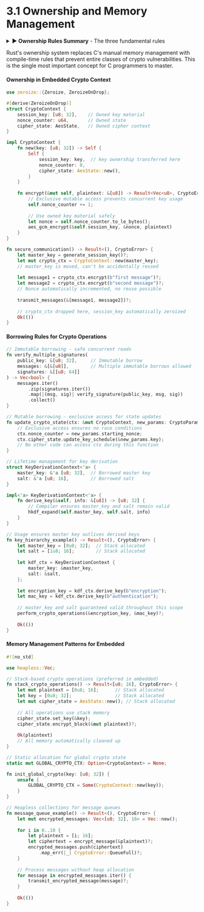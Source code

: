 # 3.1 Ownership and Memory Management

<details>
<summary><strong>▶️ Ownership Rules Summary</strong> - The three fundamental rules</summary>

#### The Three Rules of Ownership
1. **Each value has exactly one owner** - No shared ownership without explicit mechanisms
2. **When the owner goes out of scope, the value is dropped** - Automatic cleanup with Drop trait
3. **Only one mutable reference OR multiple immutable references** - Prevents data races and use-after-free

**Why this matters for crypto:**
- Automatic key zeroization when variables go out of scope
- Compile-time prevention of use-after-free vulnerabilities
- No data races on shared cryptographic state
- Clear ownership of sensitive data throughout the program

</details>

Rust's ownership system replaces C's manual memory management with compile-time rules that prevent entire classes of crypto vulnerabilities. This is the single most important concept for C programmers to master.

#### Ownership in Embedded Crypto Context

```rust
use zeroize::{Zeroize, ZeroizeOnDrop};

#[derive(ZeroizeOnDrop)]
struct CryptoContext {
    session_key: [u8; 32],    // Owned key material
    nonce_counter: u64,       // Owned state
    cipher_state: AesState,   // Owned cipher context
}

impl CryptoContext {
    fn new(key: [u8; 32]) -> Self {
        Self {
            session_key: key,  // key ownership transferred here
            nonce_counter: 0,
            cipher_state: AesState::new(),
        }
    }
    
    fn encrypt(&mut self, plaintext: &[u8]) -> Result<Vec<u8>, CryptoError> {
        // Exclusive mutable access prevents concurrent key usage
        self.nonce_counter += 1;
        
        // Use owned key material safely
        let nonce = self.nonce_counter.to_le_bytes();
        aes_gcm_encrypt(&self.session_key, &nonce, plaintext)
    }
}

fn secure_communication() -> Result<(), CryptoError> {
    let master_key = generate_session_key()?;
    let mut crypto_ctx = CryptoContext::new(master_key);
    // master_key is moved, can't be accidentally reused
    
    let message1 = crypto_ctx.encrypt(b"first message")?;
    let message2 = crypto_ctx.encrypt(b"second message")?;
    // Nonce automatically incremented, no reuse possible
    
    transmit_messages(&[message1, message2])?;
    
    // crypto_ctx dropped here, session_key automatically zeroized
    Ok(())
}
```

#### Borrowing Rules for Crypto Operations

```rust
// Immutable borrowing - safe concurrent reads
fn verify_multiple_signatures(
    public_key: &[u8; 32],     // Immutable borrow
    messages: &[&[u8]],        // Multiple immutable borrows allowed
    signatures: &[[u8; 64]]
) -> Vec<bool> {
    messages.iter()
        .zip(signatures.iter())
        .map(|(msg, sig)| verify_signature(public_key, msg, sig))
        .collect()
}

// Mutable borrowing - exclusive access for state updates
fn update_crypto_state(ctx: &mut CryptoContext, new_params: CryptoParams) {
    // Exclusive access ensures no race conditions
    ctx.nonce_counter = new_params.starting_nonce;
    ctx.cipher_state.update_key_schedule(&new_params.key);
    // No other code can access ctx during this function
}

// Lifetime management for key derivation
struct KeyDerivationContext<'a> {
    master_key: &'a [u8; 32],  // Borrowed master key
    salt: &'a [u8; 16],        // Borrowed salt
}

impl<'a> KeyDerivationContext<'a> {
    fn derive_key(&self, info: &[u8]) -> [u8; 32] {
        // Compiler ensures master_key and salt remain valid
        hkdf_expand(self.master_key, self.salt, info)
    }
}

// Usage ensures master key outlives derived keys
fn key_hierarchy_example() -> Result<(), CryptoError> {
    let master_key = [0u8; 32];  // Stack allocated
    let salt = [1u8; 16];        // Stack allocated
    
    let kdf_ctx = KeyDerivationContext {
        master_key: &master_key,
        salt: &salt,
    };
    
    let encryption_key = kdf_ctx.derive_key(b"encryption");
    let mac_key = kdf_ctx.derive_key(b"authentication");
    
    // master_key and salt guaranteed valid throughout this scope
    perform_crypto_operations(&encryption_key, &mac_key)?;
    
    Ok(())
}
```

#### Memory Management Patterns for Embedded

```rust
#![no_std]

use heapless::Vec;

// Stack-based crypto operations (preferred in embedded)
fn stack_crypto_operations() -> Result<[u8; 16], CryptoError> {
    let mut plaintext = [0u8; 16];      // Stack allocated
    let key = [0u8; 32];                // Stack allocated
    let mut cipher_state = AesState::new(); // Stack allocated
    
    // All operations use stack memory
    cipher_state.set_key(&key);
    cipher_state.encrypt_block(&mut plaintext)?;
    
    Ok(plaintext)
    // All memory automatically cleaned up
}

// Static allocation for global crypto state
static mut GLOBAL_CRYPTO_CTX: Option<CryptoContext> = None;

fn init_global_crypto(key: [u8; 32]) {
    unsafe {
        GLOBAL_CRYPTO_CTX = Some(CryptoContext::new(key));
    }
}

// Heapless collections for message queues
fn message_queue_example() -> Result<(), CryptoError> {
    let mut encrypted_messages: Vec<[u8; 32], 16> = Vec::new();
    
    for i in 0..10 {
        let plaintext = [i; 16];
        let ciphertext = encrypt_message(&plaintext)?;
        encrypted_messages.push(ciphertext)
            .map_err(|_| CryptoError::QueueFull)?;
    }
    
    // Process messages without heap allocation
    for message in encrypted_messages.iter() {
        transmit_encrypted_message(message)?;
    }
    
    Ok(())
}
```